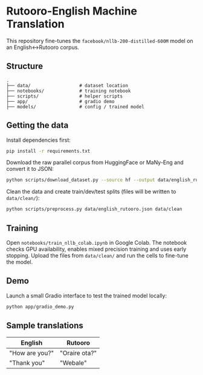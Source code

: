 # Rutooro-English Machine Translation

This repository fine-tunes the `facebook/nllb-200-distilled-600M` model on an English↔Rutooro corpus.

## Structure

```
.
├── data/                  # dataset location
├── notebooks/             # training notebook
├── scripts/               # helper scripts
├── app/                   # gradio demo
├── models/                # config / trained model
```

## Getting the data

Install dependencies first:

```bash
pip install -r requirements.txt
```

Download the raw parallel corpus from HuggingFace or MaNy-Eng and convert it to JSON:

```bash
python scripts/download_dataset.py --source hf --output data/english_rutooro.json
```

Clean the data and create train/dev/test splits (files will be written to `data/clean/`):

```bash
python scripts/preprocess.py data/english_rutooro.json data/clean
```

## Training

Open `notebooks/train_nllb_colab.ipynb` in Google Colab. The notebook checks GPU availability, enables mixed precision training and uses early stopping. Upload the files from `data/clean/` and run the cells to fine-tune the model.

## Demo

Launch a small Gradio interface to test the trained model locally:

```bash
python app/gradio_demo.py
```

## Sample translations

| English | Rutooro |
|---------|---------|
| "How are you?" | "Oraire ota?" |
| "Thank you" | "Webale" |

